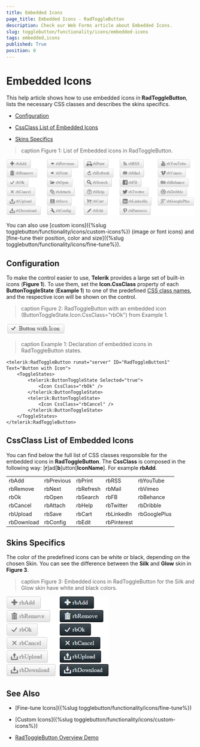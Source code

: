 ```yaml
---
title: Embedded Icons
page_title: Embedded Icons - RadToggleButton
description: Check our Web Forms article about Embedded Icons.
slug: togglebutton/functionality/icons/embedded-icons
tags: embedded,icons
published: True
position: 0
---
```


# Embedded Icons

This help article shows how to use embedded icons in **RadToggleButton**, lists the necessary CSS classes and describes the skins specifics.

* [Configuration](#configuration)

* [CssClass List of Embedded Icons](#cssclass-list-of-embedded-icons)

* [Skins Specifics](#skins-specifics)

>caption Figure 1: List of Embedded icons in RadToggleButton.

![List of Embedded Icons in RadToggleButton](images/embedded-icons-list.png)

You can also use [custom icons]({%slug togglebutton/functionality/icons/custom-icons%}) (image or font icons) and [fine-tune their position, color and size]({%slug togglebutton/functionality/icons/fine-tune%}).

## Configuration

To make the control easier to use, **Telerik** provides a large set of built-in icons (**Figure 1**). To use them, set the **Icon.CssClass** property of each **ButtonToggleState** (**Example 1**) to one of the predefined [CSS class names](#cssclass-list-of-embedded-icons), and the respective icon will be shown on the control.

>caption Figure 2: RadToggleButton with an embedded icon (ButtonToggleState.Icon.CssClass="rbOk") from Example 1.

![Button with Embedded Icon](images/button-embedded-icon.png)

>caption Example 1: Declaration of embedded icons in RadToggleButton states.

````ASP.NET
<telerik:RadToggleButton runat="server" ID="RadToggleButton1" Text="Button with Icon">
	<ToggleStates>
		<telerik:ButtonToggleState Selected="true">
			<Icon CssClass="rbOk" />
		</telerik:ButtonToggleState>
		<telerik:ButtonToggleState>
			<Icon CssClass="rbCancel" />
		</telerik:ButtonToggleState>
	</ToggleStates>
</telerik:RadToggleButton>
````

## CssClass List of Embedded Icons

You can find below the full list of CSS classes responsible for the embedded icons in **RadToggleButton**. The **CssClass** is composed in the following way: [**r**]ad[**b**]utton[**IconName**]. For example **rbAdd**.

|  |  |  |  |  |
| ------ | ------ | ------ | ------ | ------ |
|rbAdd|rbPrevious|rbPrint|rbRSS|rbYouTube |
|rbRemove|rbNext|rbRefresh|rbMail|rbVimeo |
|rbOk|rbOpen|rbSearch|rbFB|rbBehance |
|rbCancel|rbAttach|rbHelp|rbTwitter|rbDribble |
|rbUpload|rbSave|rbCart|rbLinkedIn |rbGooglePlus|
|rbDownload|rbConfig|rbEdit|rbPinterest||

<!-- The above table can also be shown as a list:
* rbAdd
* rbRemove
* rbOk
* rbCancel
* rbUpload
* rbDownload
* rbPrevious
* rbNext
* rbOpen
* rbAttach
* rbSave
* rbConfig
* rbPrint
* rbRefresh
* rbSearch
* rbHelp
* rbCart
* rbEdit
* rbRSS
* rbMail
* rbFB
* rbTwitter
* rbLinkedIn 
* rbPinterest 
* rbYouTube 
* rbVimeo 
* rbBehance 
* rbDribble 
* rbGooglePlus
-->

## Skins Specifics

The color of the predefined icons can be white or black, depending on the chosen Skin. You can see the difference between the **Silk** and **Glow** skin in **Figure 3**.

>caption Figure 3: Embedded icons in RadToggleButton for the Silk and Glow skin have white and black colors.

![List of Embedded Icons in RadToggleButton](images/embedded-icons-list-black-white.png)

<!-- The code that creates Figure 3 is available in examples/DefaultCS.aspx page
-->


## See Also

 * [Fine-tune Icons]({%slug togglebutton/functionality/icons/fine-tune%})
 
 * [Custom Icons]({%slug togglebutton/functionality/icons/custom-icons%})

 * [RadToggleButton Overview Demo](https://demos.telerik.com/aspnet-ajax/togglebutton/overview/defaultcs.aspx)

 
